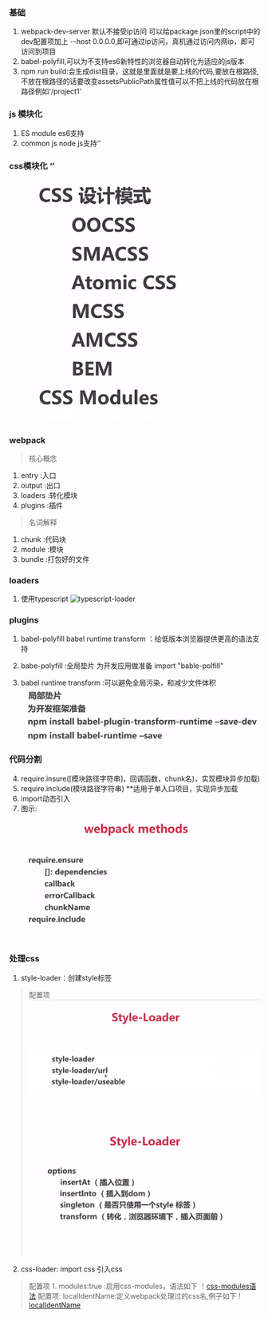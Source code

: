 ### 基础
1. webpack-dev-server 默认不接受ip访问 可以给package.json里的script中的dev配置项加上 --host 0.0.0.0,即可通过ip访问，真机通过访问内网ip，即可访问到项目
2. babel-polyfill,可以为不支持es6新特性的浏览器自动转化为适应的js版本
4. npm run build:会生成dist目录，这就是里面就是要上线的代码,要放在根路径,不放在根路径的话要改变assetsPublicPath属性值可以不把上线的代码放在根路径例如'/project1'

### js 模块化
1. ES module es6支持
2. common js node js支持‘’

### css模块化  ‘’
![设计思想](./img/css模块化.png)

### webpack
 >核心概念
 1. entry :入口
 2. output :出口
 3. loaders :转化模块
 4. plugins :插件

>名词解释
1. chunk :代码块
2. module :模块
3. bundle :打包好的文件

### loaders
1. 使用typescript
![typescript-loader]()

### plugins

1. babel-polyfill babel runtime transform ：给低版本浏览器提供更高的语法支持

2. babe-polyfill :全局垫片 为开发应用做准备 import "bable-polfill"
3. babel runtime transform :可以避免全局污染，和减少文件体积
  ![babel-runtime-transform](./img/babel-runtime-transform.png)

### 代码分割 
4. require.insure([模块路径字符串]，回调函数，chunk名)，实现模块异步加载)
5. require.include(模块路径字符串) **适用于单入口项目，实现异步加载
6. import动态引入 
7. 图示: ![代码分割](./img/代码分割.png)


### 处理css
1. style-loader：创建style标签
> 配置项
 ![style-loader的配置项](./img/style-loader的配置项.png)
 ![style-loader的option](./img/style-loader的option.png)
2. css-loader: import css 引入css
> 配置项 1. modules:true :启用css-modules，语法如下
！[css-modules语法](./img/css-modules语法.png)
>配置项: localIdentName:定义webpack处理过的css名,例子如下
! [localIdentName](./img/css-modules参数.png)
